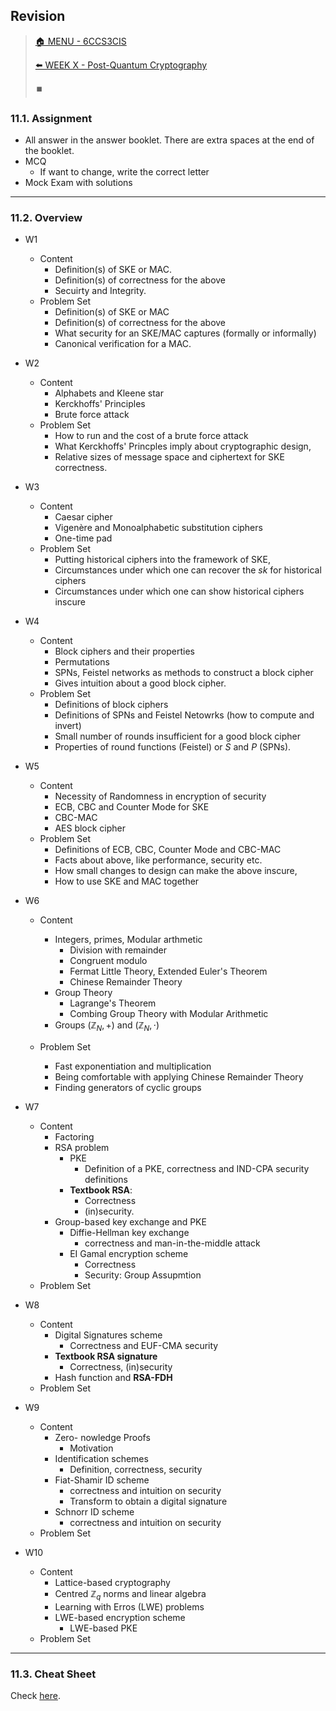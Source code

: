## Revision

>[🏠 MENU - 6CCS3CIS](year3/6ccs3cis.md)
>
>[⬅️ WEEK X - Post-Quantum Cryptography](year3/6ccs3cis/w10.md)
>
>⏹️

### 11.1. Assignment

- All answer in the answer booklet. There are extra spaces at the end of the booklet. 
- MCQ
  - If want to change, write the correct letter
- Mock Exam with solutions

---

### 11.2. Overview 

- W1
  - Content
    - Definition(s) of SKE or MAC. 
    - Definition(s) of correctness for the above
    - Secuirty and Integrity.
  - Problem Set
    - Definition(s) of SKE or MAC
    - Definition(s) of correctness for the above
    - What security for an SKE/MAC captures (formally or informally)
    - Canonical verification for a MAC. 
- W2
  - Content
    - Alphabets and Kleene star
    - Kerckhoffs' Principles
    - Brute force attack
  - Problem Set
    - How to run and the cost of a brute force attack
    - What Kerckhoffs' Princples imply about cryptographic design,
    - Relative sizes of message space and ciphertext for SKE correctness. 
- W3
  - Content
    - Caesar cipher
    - Vigenère and Monoalphabetic substitution ciphers
    - One-time pad
  - Problem Set
    - Putting historical ciphers into the framework of SKE,
    - Circumstances under which one can recover the $sk$ for historical ciphers
    - Circumstances under which one can show historical ciphers inscure
- W4
  - Content
    - Block ciphers and their properties
    - Permutations
    - SPNs, Feistel networks as methods to construct a block cipher
    - Gives intuition about a good block cipher. 
  - Problem Set
    - Definitions of block ciphers
    - Definitions of SPNs and Feistel Netowrks (how to compute and invert)
    - Small number of rounds insufficient for a good block cipher
    - Properties of round functions (Feistel) or $S$ and $P$ (SPNs). 
- W5
  - Content
    - Necessity of Randomness in encryption of security
    - ECB, CBC and Counter Mode for SKE
    - CBC-MAC
    - AES block cipher
  - Problem Set
    - Definitions of ECB, CBC, Counter Mode and CBC-MAC
    - Facts about above, like performance, security etc.
    - How small changes to design can make the above inscure,
    - How to use SKE and MAC together
- W6
  - Content
    - Integers, primes, Modular arthmetic
      - Division with remainder
      - Congruent modulo
      - Fermat Little Theory, Extended Euler's Theorem
      - Chinese Remainder Theory
    - Group Theory
      - Lagrange's Theorem
      - Combing Group Theory with Modular Arithmetic
    - Groups $(\mathbb{Z}_N, +)$ and $(\mathbb{Z}_N, \cdot)$
    
  - Problem Set
    - Fast exponentiation and multiplication
    - Being comfortable with applying Chinese Remainder Theory
    - Finding generators of cyclic groups
  
- W7
  - Content
    - Factoring
    - RSA problem
      - PKE
        - Definition of a PKE, correctness and IND-CPA security definitions
      - **Textbook RSA**: 
        - Correctness
        - (in)security. 
    - Group-based key exchange and PKE
      - Diffie-Hellman key exchange
        - correctness and man-in-the-middle attack
      - EI Gamal encryption scheme
        - Correctness
        - Security: Group Assupmtion
  - Problem Set
- W8
  - Content
    - Digital Signatures scheme
      - Correctness and EUF-CMA security
    - **Textbook RSA signature**
      - Correctness, (in)security
    - Hash function and **RSA-FDH**
  - Problem Set
- W9
  - Content
    - Zero- nowledge Proofs
      - Motivation
    - Identification schemes
      - Definition, correctness, security
    - Fiat-Shamir ID scheme
      - correctness and intuition on security
      - Transform to obtain a digital signature
    - Schnorr ID scheme
      - correctness and intuition on security
  - Problem Set
- W10
  - Content
    - Lattice-based cryptography
    - Centred $\mathbb{Z}_q$ norms and linear algebra
    - Learning with Erros (LWE) problems
    - LWE-based encryption scheme
      - LWE-based PKE
  - Problem Set

---

### 11.3. Cheat Sheet

Check [here](year3/6ccs3cis/cheatsheet.md).
